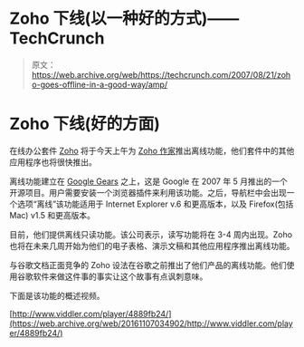 # Zoho 下线(以一种好的方式)——TechCrunch

> 原文：<https://web.archive.org/web/https://techcrunch.com/2007/08/21/zoho-goes-offline-in-a-good-way/amp/>

# Zoho 下线(好的方面)

在线办公套件 [Zoho](https://web.archive.org/web/20161107034902/http://www.crunchbase.com/company/zoho) 将于今天上午为 [Zoho 作家](https://web.archive.org/web/20161107034902/http://writer.zoho.com/)推出离线功能，他们套件中的其他应用程序也将很快推出。

离线功能建立在 [Google Gears](https://web.archive.org/web/20161107034902/http://www.techcrunch.com/2007/05/30/google-gears-lets-developers-take-apps-offline/) 之上，这是 Google 在 2007 年 5 月推出的一个开源项目。用户需要安装一个浏览器插件来利用该功能。之后，导航栏中会出现一个选项“离线”该功能适用于 Internet Explorer v.6 和更高版本，以及 Firefox(包括 Mac) v1.5 和更高版本。

目前，他们提供离线只读功能。该公司表示，读写功能将在 3-4 周内出现。Zoho 也将在未来几周开始为他们的电子表格、演示文稿和其他应用程序推出离线功能。

与谷歌文档正面竞争的 Zoho 设法在谷歌之前推出了他们产品的离线功能。他们使用谷歌软件来做这件事的事实让这个故事有点讽刺意味。

下面是该功能的概述视频。

[http://www.viddler.com/player/4889fb24/](https://web.archive.org/web/20161107034902/http://www.viddler.com/player/4889fb24/)